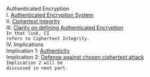 Authenticated Encryption <br>
I. <a href="http://geekresearchlab.net/coursera/crypto1/crypto-4-2-1.jpg">Authenticated Encryption System</a><br>
II. <a href="http://geekresearchlab.net/coursera/crypto1/crypto-4-2-2.jpg">Ciphertext Integrity</a><br>
III. <a href="http://geekresearchlab.net/coursera/crypto1/crypto-4-2-3.jpg">Clarity on defining Authenticated Encryption</a><br>
<code>In that link, CI refers to Ciphertext Integrity.</code><br>
IV. Implications <br>
Implication 1: <a href="http://geekresearchlab.net/coursera/crypto1/crypto-4-2-4.jpg">Authenticity</a><br>
Implication 2: <a href="http://geekresearchlab.net/coursera/crypto1/crypto-4-2-5.jpg">Defense against chosen ciphertext attack</a><br>
<code>Implication 2 will be discussed in next part.</code>
